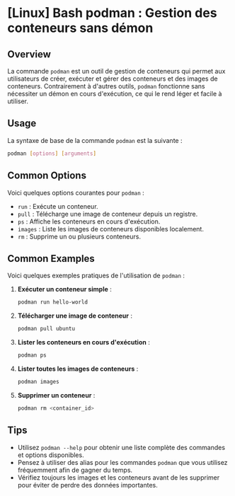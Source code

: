 # [Linux] Bash podman : Gestion des conteneurs sans démon

## Overview
La commande `podman` est un outil de gestion de conteneurs qui permet aux utilisateurs de créer, exécuter et gérer des conteneurs et des images de conteneurs. Contrairement à d'autres outils, `podman` fonctionne sans nécessiter un démon en cours d'exécution, ce qui le rend léger et facile à utiliser.

## Usage
La syntaxe de base de la commande `podman` est la suivante :

```bash
podman [options] [arguments]
```

## Common Options
Voici quelques options courantes pour `podman` :

- `run` : Exécute un conteneur.
- `pull` : Télécharge une image de conteneur depuis un registre.
- `ps` : Affiche les conteneurs en cours d'exécution.
- `images` : Liste les images de conteneurs disponibles localement.
- `rm` : Supprime un ou plusieurs conteneurs.

## Common Examples
Voici quelques exemples pratiques de l'utilisation de `podman` :

1. **Exécuter un conteneur simple** :
   ```bash
   podman run hello-world
   ```

2. **Télécharger une image de conteneur** :
   ```bash
   podman pull ubuntu
   ```

3. **Lister les conteneurs en cours d'exécution** :
   ```bash
   podman ps
   ```

4. **Lister toutes les images de conteneurs** :
   ```bash
   podman images
   ```

5. **Supprimer un conteneur** :
   ```bash
   podman rm <container_id>
   ```

## Tips
- Utilisez `podman --help` pour obtenir une liste complète des commandes et options disponibles.
- Pensez à utiliser des alias pour les commandes `podman` que vous utilisez fréquemment afin de gagner du temps.
- Vérifiez toujours les images et les conteneurs avant de les supprimer pour éviter de perdre des données importantes.